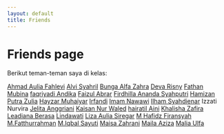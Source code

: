 ```yaml
---
layout: default
title: Friends
---
```


<div class="friends-container">
    <h1><strong>Friends page</strong></h1>
    <p>Berikut teman-teman saya di kelas:</p>
        <div class="friends-page">
    <a href="https://lepii1.github.io/">Ahmad Aulia Fahlevi</a>
    <a href="https://alvi0syahril.github.io">Alvi Syahril</a>
    <a href="https://bunga-hub.github.io/">Bunga Alfa Zahra</a>
    <a href="http://devarisny.github.io">Deva Risny</a>
    <a href="https://fathan-mubina.github.io/">Fathan Mubina</a>
    <a href="http://faqriyadiandika.github.io">faqriyadi Andika</a>
    <a href="https://faizul-abrar.github.io/">Faizul Abrar</a>
    <a href="https://firdhilaananda.github.io/">Firdhilla Ananda Syahputri</a>
    <a href="https://hamizan18.github.io/">Hamizan Putra Zulia</a>
    <a href="https://hayzarmuhaiyar0101.github.io/">Hayzar Muhaiyar</a>
    <a href="https://irfandi8.github.io/">Irfandi</a>
    <a href="https://imamnawawi1c.github.io/">Imam Nawawi</a>
    <a href="https://ilhamdienar.github.io/">Ilham Syahdienar</a>
    <a hreff="https://izzati31.github.io/">Izzati Nurvira</a>
    <a href="https://jexiee99.github.io">Jelita Anggriani</a>
    <a href="https://kaisan969.github.io">Kaisan Nur Waled</a>
    <a href="https://khairatilaini.github.io/">hairatil Aini</a>
    <a href="https://khalisha0zafira.github.io/">Khalisha Zafira</a>
    <a href="https://ledianaberasa.github.io/">Leadiana Berasa</a>
    <a href="https://lindawati26.github.io/">Lindawati</a>
    <a href="https://lizaauliasiregar.github.io/">Liza Aulia Siregar</a>
    <a href="https://mhafidzfiransyah.github.io/">M Hafidz Firansyah</a>
    <a href="https://fyou00.github.io/">M.Fatthurrahman</a>
    <a href="https://iqbalsayuti0.github.io/">M.Iqbal Sayuti</a>
    <a href="https://maishazahrani.github.io/">Maisa Zahrani</a>
    <a href="https://mailaazizaa.github.io/">Maila Aziza</a>
    <a href="https://maliaulfa2.github.io/">Malia Ulfa</a>
    </div>
</div>
